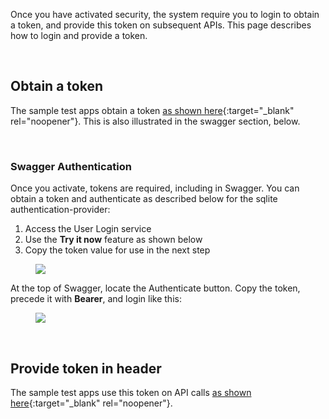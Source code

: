 Once you have activated security, the system require you to login to obtain a token, and provide this token on subsequent APIs.  This page describes how to login and provide a token.

&nbsp;

## Obtain a token

The sample test apps obtain a token [as shown here](https://github.com/valhuber/ApiLogicServer/blob/main/api_logic_server_cli/project_prototype/test/api_logic_server_behave/features/steps/test_utils.py){:target="_blank" rel="noopener"}.  This is also illustrated in the swagger section, below.

&nbsp;

### Swagger Authentication

Once you activate, tokens are required, including in Swagger.  You can obtain a token and authenticate as described below for the sqlite authentication-provider:

1. Access the User Login service
2. Use the __Try it now__ feature as shown below
3. Copy the token value for use in the next step

<figure><img src="https://github.com/valhuber/apilogicserver/wiki/images/security/user-post-for-token.png"></figure>

At the top of Swagger, locate the Authenticate button.  Copy the token, precede it with __Bearer__, and login like this:

<figure><img src="https://github.com/valhuber/apilogicserver/wiki/images/security/login.png"></figure>

&nbsp;

## Provide token in header

The sample test apps use this token on API calls [as shown here](https://github.com/valhuber/ApiLogicServer/blob/main/api_logic_server_cli/project_prototype_nw/test/api_logic_server_behave/features/steps/place_order.py){:target="_blank" rel="noopener"}.